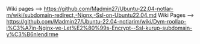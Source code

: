 Wiki pages --> https://github.com/Madmin27/Ubuntu-22.04-notlar-m/wiki/subdomain-redirect,-Nignx,-Ssl-on-Ubuntu22.04.md
Wiki Pages --> https://github.com/Madmin27/Ubuntu-22.04-notlarim/wiki/Dym-roollap-i%C3%A7in-Nginx-ve-Let%E2%80%99s-Encrypt--Ssl-kurup-subdomain-y%C3%B6nlendirme
